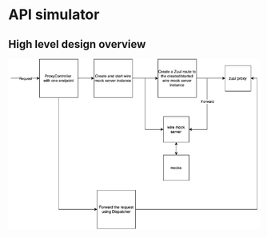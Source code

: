 # API simulator

## High level design overview

![Overview](developer-guide/diagrams/API-Simulator.png)